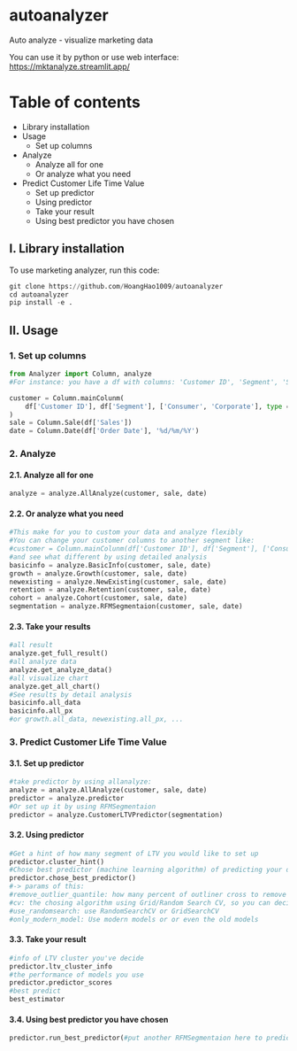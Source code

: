 # autoanalyzer
Auto analyze - visualize marketing data

You can use it by python or use web interface: https://mktanalyze.streamlit.app/

# Table of contents
- Library installation
- Usage
  - Set up columns
- Analyze
  - Analyze all for one
  - Or analyze what you need
- Predict Customer Life Time Value
  - Set up predictor
  - Using predictor
  - Take your result
  - Using best predictor you have chosen
  

## I. Library installation
To use marketing analyzer, run this code:
```python
git clone https://github.com/HoangHao1009/autoanalyzer
cd autoanalyzer
pip install -e .
```
## II. Usage
### 1. Set up columns
```python
from Analyzer import Column, analyze
#For instance: you have a df with columns: 'Customer ID', 'Segment', 'Sales', 'Order Date'

customer = Column.mainColunm(
    df['Customer ID'], df['Segment'], ['Consumer', 'Corporate'], type = 'customer'
)
sale = Column.Sale(df['Sales'])
date = Column.Date(df['Order Date'], '%d/%m/%Y')
```
### 2. Analyze
#### 2.1. Analyze all for one
```python
analyze = analyze.AllAnalyze(customer, sale, date)
```
#### 2.2. Or analyze what you need
```python
#This make for you to custom your data and analyze flexibly
#You can change your customer columns to another segment like:
#customer = Column.mainColunm(df['Customer ID'], df['Segment'], ['Consumer', 'Home-Office'], type = 'customer')
#and see what different by using detailed analysis
basicinfo = analyze.BasicInfo(customer, sale, date)
growth = analyze.Growth(customer, sale, date)
newexisting = analyze.NewExisting(customer, sale, date)
retention = analyze.Retention(customer, sale, date)
cohort = analyze.Cohort(customer, sale, date)
segmentation = analyze.RFMSegmentaion(customer, sale, date)
```
#### 2.3. Take your results
```python
#all result
analyze.get_full_result()
#all analyze data
analyze.get_analyze_data()
#all visualize chart
analyze.get_all_chart()
#See results by detail analysis
basicinfo.all_data
basicinfo.all_px
#or growth.all_data, newexisting.all_px, ...

```
### 3. Predict Customer Life Time Value
#### 3.1. Set up predictor
```python
#take predictor by using allanalyze:
analyze = analyze.AllAnalyze(customer, sale, date)
predictor = analyze.predictor
#Or set up it by using RFMSegmentaion
predictor = analyze.CustomerLTVPredictor(segmentation)
```
#### 3.2. Using predictor
```python
#Get a hint of how many segment of LTV you would like to set up
predictor.cluster_hint()
#Chose best predictor (machine learning algorithm) of predicting your data
predictor.chose_best_predictor()
#-> params of this:
#remove_outlier_quantile: how many percent of outliner cross to remove it
#cv: the chosing algorithm using Grid/Random Search CV, so you can decide how many cv
#use_randomsearch: use RandomSearchCV or GridSearchCV
#only_modern_model: Use modern models or or even the old models
```
#### 3.3. Take your result
```python
#info of LTV cluster you've decide
predictor.ltv_cluster_info
#the performance of models you use
predictor.predictor_scores
#best predict
best_estimator
```
#### 3.4. Using best predictor you have chosen
```python
predictor.run_best_predictor(#put another RFMSegmentaion here to predict)
```



